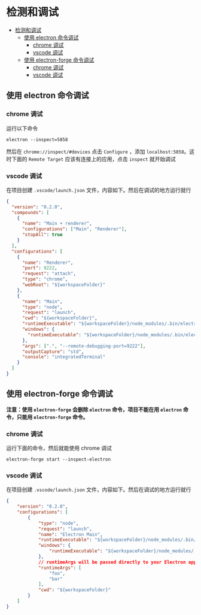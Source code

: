 # 检测和调试

- [检测和调试](#检测和调试)
  - [使用 electron 命令调试](#使用-electron-命令调试)
    - [chrome 调试](#chrome-调试)
    - [vscode 调试](#vscode-调试)
  - [使用 electron-forge 命令调试](#使用-electron-forge-命令调试)
    - [chrome 调试](#chrome-调试-1)
    - [vscode 调试](#vscode-调试-1)

## 使用 electron 命令调试

### chrome 调试

运行以下命令

```shell
electron --inspect=5858
```

然后在 `chrome://inspect/#devices` 点击 `Configure` ，添加 `localhost:5858`。这时下面的 `Remote Target` 应该有连接上的应用，点击 `inspect` 就开始调试

### vscode 调试

在项目创建 `.vscode/launch.json` 文件，内容如下。然后在调试的地方运行就行

```json
{
  "version": "0.2.0",
  "compounds": [
    {
      "name": "Main + renderer",
      "configurations": ["Main", "Renderer"],
      "stopAll": true
    }
  ],
  "configurations": [
    {
      "name": "Renderer",
      "port": 9222,
      "request": "attach",
      "type": "chrome",
      "webRoot": "${workspaceFolder}"
    },
    {
      "name": "Main",
      "type": "node",
      "request": "launch",
      "cwd": "${workspaceFolder}",
      "runtimeExecutable": "${workspaceFolder}/node_modules/.bin/electron",
      "windows": {
        "runtimeExecutable": "${workspaceFolder}/node_modules/.bin/electron.cmd"
      },
      "args": [".", "--remote-debugging-port=9222"],
      "outputCapture": "std",
      "console": "integratedTerminal"
    }
  ]
}
```

## 使用 electron-forge 命令调试

**注意：使用 `electron-forge` 会删除 `electron` 命令，项目不能在用 `electron` 命令，只能用 `electron-forge` 命令。**

### chrome 调试

运行下面的命令，然后就能使用 chrome 调试

```shell
electron-forge start --inspect-electron
```

### vscode 调试

在项目创建 `.vscode/launch.json` 文件，内容如下。然后在调试的地方运行就行

```json
{
    "version": "0.2.0",
    "configurations": [
        {
            "type": "node",
            "request": "launch",
            "name": "Electron Main",
            "runtimeExecutable": "${workspaceFolder}/node_modules/.bin/electron-forge-vscode-nix",
            "windows": {
                "runtimeExecutable": "${workspaceFolder}/node_modules/.bin/electron-forge-vscode-win.cmd"
            },
            // runtimeArgs will be passed directly to your Electron application
            "runtimeArgs": [
                "foo",
                "bar"
            ],
            "cwd": "${workspaceFolder}"
        }
    ]
}
```

